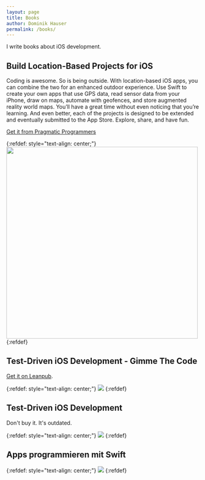 ```yaml
---
layout: page
title: Books
author: Dominik Hauser
permalink: /books/
---
```


I write books about iOS development.

## Build Location-Based Projects for iOS

Coding is awesome. So is being outside. With location-based iOS apps, you can combine the two for an enhanced outdoor experience. Use Swift to create your own apps that use GPS data, read sensor data from your iPhone, draw on maps, automate with geofences, and store augmented reality world maps. You’ll have a great time without even noticing that you’re learning. And even better, each of the projects is designed to be extended and eventually submitted to the App Store. Explore, share, and have fun.

[Get it from Pragmatic Programmers](https://pragprog.com/book/dhios/build-location-based-projects-for-ios)

{:refdef: style="text-align: center;"}
<img src="../assets/general/build_location_based_projects.jpg" width="500"/>
{:refdef}

## Test-Driven iOS Development - Gimme The Code

[Get it on Leanpub](https://leanpub.com/tdd_ios_gimme_the_code).

{:refdef: style="text-align: center;"}
![](../assets/general/tdd_gimme.png)
{:refdef}

## Test-Driven iOS Development

Don't buy it. It's outdated.

{:refdef: style="text-align: center;"}
![](../assets/general/tdd.png)
{:refdef}

## Apps programmieren mit Swift


{:refdef: style="text-align: center;"}
![](../assets/general/app_programmieren_mit_swift.png)
{:refdef}

